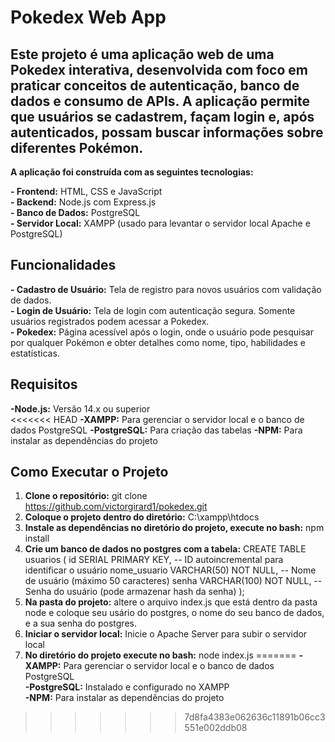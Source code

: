 # Pokedex Web App

## Este projeto é uma aplicação web de uma Pokedex interativa, desenvolvida com foco em praticar conceitos de autenticação, banco de dados e consumo de APIs. A aplicação permite que usuários se cadastrem, façam login e, após autenticados, possam buscar informações sobre diferentes Pokémon.

**A aplicação foi construída com as seguintes tecnologias:**

**- Frontend:** HTML, CSS e JavaScript  
**- Backend:** Node.js com Express.js  
**- Banco de Dados:** PostgreSQL  
**- Servidor Local:** XAMPP (usado para levantar o servidor local Apache e PostgreSQL)  

## Funcionalidades

**- Cadastro de Usuário:** Tela de registro para novos usuários com validação de dados.  
**- Login de Usuário:** Tela de login com autenticação segura. Somente usuários registrados podem acessar a Pokedex.  
**- Pokedex:** Página acessível após o login, onde o usuário pode pesquisar por qualquer Pokémon e obter detalhes como nome, tipo, habilidades e estatísticas.  

## Requisitos
**-Node.js:** Versão 14.x ou superior  
<<<<<<< HEAD
**-XAMPP:** Para gerenciar o servidor local e o banco de dados PostgreSQL
**-PostgreSQL:** Para criação das tabelas
**-NPM:** Para instalar as dependências do projeto

## Como Executar o Projeto

1. **Clone o repositório:** git clone https://github.com/victorgirard1/pokedex.git  
2. **Coloque o projeto dentro do diretório:** C:\xampp\htdocs  
3. **Instale as dependências no diretório do projeto, execute no bash:** npm install  
4. **Crie um banco de dados no postgres com a tabela:** CREATE TABLE usuarios (
    id SERIAL PRIMARY KEY,           -- ID autoincremental para identificar o usuário
    nome_usuario VARCHAR(50) NOT NULL, -- Nome de usuário (máximo 50 caracteres)
    senha VARCHAR(100) NOT NULL,      -- Senha do usuário (pode armazenar hash da senha)
);  
5. **Na pasta do projeto:** altere o arquivo index.js que está dentro da pasta node e coloque seu usário do postgres, o nome do seu banco de dados, e a sua senha do postgres.  
6. **Iniciar o servidor local:** Inicie o Apache Server para subir o servidor local  
7. **No diretório do projeto execute no bash:** node index.js 
=======
**-XAMPP:** Para gerenciar o servidor local e o banco de dados PostgreSQL  
**-PostgreSQL:** Instalado e configurado no XAMPP  
**-NPM:** Para instalar as dependências do projeto  
>>>>>>> 7d8fa4383e062636c11891b06cc3551e002ddb08
